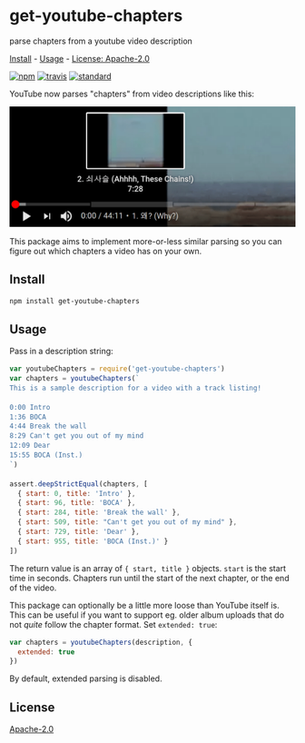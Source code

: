 # get-youtube-chapters

parse chapters from a youtube video description

[Install](#install) - [Usage](#usage) - [License: Apache-2.0](#license)

[![npm][npm-image]][npm-url]
[![travis][travis-image]][travis-url]
[![standard][standard-image]][standard-url]

YouTube now parses "chapters" from video descriptions like this:

![screenshot][screenshot-image]

This package aims to implement more-or-less similar parsing so you can figure
out which chapters a video has on your own.

[npm-image]: https://img.shields.io/npm/v/get-youtube-chapters.svg?style=flat-square
[npm-url]: https://www.npmjs.com/package/get-youtube-chapters
[travis-image]: https://img.shields.io/travis/com/goto-bus-stop/get-youtube-chapters.svg?style=flat-square
[travis-url]: https://travis-ci.com/goto-bus-stop/get-youtube-chapters
[standard-image]: https://img.shields.io/badge/code%20style-standard-brightgreen.svg?style=flat-square
[standard-url]: http://npm.im/standard
[screenshot-image]: ./.github/screenshot.png

## Install

```
npm install get-youtube-chapters
```

## Usage

Pass in a description string:

```js
var youtubeChapters = require('get-youtube-chapters')
var chapters = youtubeChapters(`
This is a sample description for a video with a track listing!

0:00 Intro
1:36 BOCA
4:44 Break the wall
8:29 Can't get you out of my mind
12:09 Dear
15:55 BOCA (Inst.)
`)

assert.deepStrictEqual(chapters, [
  { start: 0, title: 'Intro' },
  { start: 96, title: 'BOCA' },
  { start: 284, title: 'Break the wall' },
  { start: 509, title: "Can't get you out of my mind" },
  { start: 729, title: 'Dear' },
  { start: 955, title: 'BOCA (Inst.)' }
])
```

The return value is an array of `{ start, title }` objects. `start` is the start
time in seconds. Chapters run until the start of the next chapter, or the end of
the video.

This package can optionally be a little more loose than YouTube itself is. This
can be useful if you want to support eg. older album uploads that do not _quite_
follow the chapter format. Set `extended: true`:

```js
var chapters = youtubeChapters(description, {
  extended: true
})
```

By default, extended parsing is disabled.

## License

[Apache-2.0](LICENSE.md)
